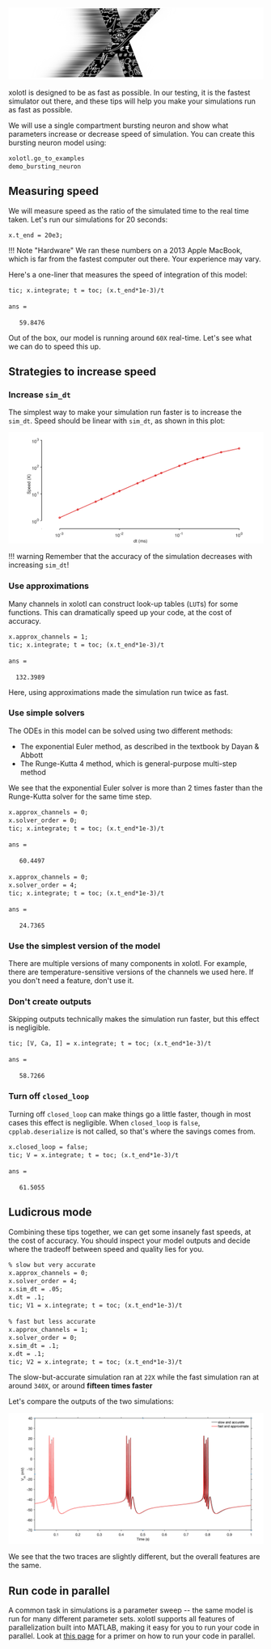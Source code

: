 ![](../images/Xspeed.jpg)

xolotl is designed to be as fast as possible. In our testing, it is the fastest simulator out there, and these tips will help you make your simulations run as fast as possible. 

We will use a single compartment bursting neuron and show what parameters increase or decrease speed of simulation. You can create this bursting neuron model using:

```
xolotl.go_to_examples
demo_bursting_neuron
```

## Measuring speed

We will measure speed as the ratio of the simulated time to the real time taken. Let's run our simulations for 20 seconds:

```
x.t_end = 20e3;
```

!!! Note "Hardware"
    We ran these numbers on a 2013 Apple MacBook, which is far from the fastest computer out there. Your experience may vary. 

Here's a one-liner that measures the speed of integration of this model:

```
tic; x.integrate; t = toc; (x.t_end*1e-3)/t

ans =

   59.8476
```

Out of the box, our model is running around `60X` real-time. Let's see what we can do to speed this up. 

## Strategies to increase speed

### Increase `sim_dt`

The simplest way to make your simulation run faster is to increase the `sim_dt`. Speed should be linear with `sim_dt`, as shown in this plot:

![](../images/speed.png)

!!! warning 
     Remember that the accuracy of the simulation decreases with increasing `sim_dt`!

### Use approximations 


Many channels in xolotl can construct look-up tables (`LUT`s) for some functions. This can dramatically speed up your code, at the cost of accuracy. 

```
x.approx_channels = 1;
tic; x.integrate; t = toc; (x.t_end*1e-3)/t

ans =

  132.3989
```

Here, using approximations made the simulation run twice as fast. 


### Use simple solvers

The ODEs in this model can be solved using two different methods:

* The exponential Euler method, as described in the textbook by Dayan & Abbott
* The Runge-Kutta 4 method, which is general-purpose multi-step method

We see that the exponential Euler solver is more than 2 times faster than the Runge-Kutta solver for the same time step. 


```
x.approx_channels = 0;
x.solver_order = 0;
tic; x.integrate; t = toc; (x.t_end*1e-3)/t

ans =

   60.4497

x.approx_channels = 0;
x.solver_order = 4;
tic; x.integrate; t = toc; (x.t_end*1e-3)/t

ans =

   24.7365

```

### Use the simplest version of the model 

There are multiple versions of many components in xolotl. For example, there are temperature-sensitive versions of the channels we used here. If you don't need a feature, don't use it. 


### Don't create outputs


Skipping outputs technically makes the simulation run faster, but this effect is negligible. 


```
tic; [V, Ca, I] = x.integrate; t = toc; (x.t_end*1e-3)/t

ans =

   58.7266
```


### Turn off `closed_loop`

Turning off `closed_loop` can make things go a little faster, though in most cases this effect is negligible. When `closed_loop` is `false`, `cpplab.deserialize` is not called, so that's where the savings comes from. 

```
x.closed_loop = false;
tic; V = x.integrate; t = toc; (x.t_end*1e-3)/t

ans =

   61.5055
```

## Ludicrous mode

Combining these tips together, we can get some insanely fast speeds, at the cost of accuracy. You should inspect your model outputs and decide where the tradeoff between speed and quality lies for you. 

```
% slow but very accurate
x.approx_channels = 0;
x.solver_order = 4;
x.sim_dt = .05;
x.dt = .1;
tic; V1 = x.integrate; t = toc; (x.t_end*1e-3)/t

% fast but less accurate
x.approx_channels = 1;
x.solver_order = 0;
x.sim_dt = .1;
x.dt = .1;
tic; V2 = x.integrate; t = toc; (x.t_end*1e-3)/t

```

The slow-but-accurate simulation ran at `22X` while the fast simulation ran at around `340X`, or around **fifteen times faster**

Let's compare the outputs of the two simulations:

![](../images/speed-comparison.png)

We see that the two traces are slightly different, but the overall features are the same. 


## Run code in parallel

A common task in simulations is a parameter sweep -- the same model is run for many different parameter sets. xolotl supports all features of parallelization built into MATLAB, making it easy for you to run your code in parallel. Look at [this page](../how-to/run-simulations-in-parallel) for a primer on how to run your code in parallel. 